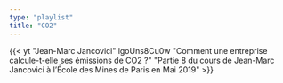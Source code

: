 ```yaml
---
type: "playlist"
title: "CO2"
---
```



{{< yt "Jean-Marc Jancovici" lgoUns8Cu0w "Comment une entreprise calcule-t-elle ses émissions de CO2 ?" "Partie 8 du cours de Jean-Marc Jancovici à l’École des Mines de Paris en Mai 2019" >}}
